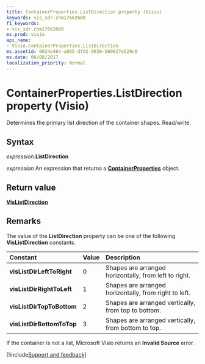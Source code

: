 ```yaml
---
title: ContainerProperties.ListDirection property (Visio)
keywords: vis_sdr.chm17662600
f1_keywords:
- vis_sdr.chm17662600
ms.prod: visio
api_name:
- Visio.ContainerProperties.ListDirection
ms.assetid: 0024e464-a865-dfd2-9936-569827e529c0
ms.date: 06/08/2017
localization_priority: Normal
---
```



# ContainerProperties.ListDirection property (Visio)

Determines the primary list direction of the container shapes. Read/write.


## Syntax

_expression_.**ListDirection**

_expression_ An expression that returns a **[ContainerProperties](Visio.ContainerProperties.md)** object.


## Return value

**[VisListDirection](Visio.VisListDirection.md)**


## Remarks

The value of the **ListDirection** property can be one of the following **VisListDirection** constants.

|Constant|Value|Description|
|:-----|:-----|:-----|
| **visListDirLeftToRight**|0|Shapes are arranged horizontally, from left to right.|
| **visListDirRightToLeft**|1|Shapes are arranged horizontally, from right to left.|
| **visListDirTopToBottom**|2|Shapes are arranged vertically, from top to bottom.|
| **visListDirBottomToTop**|3|Shapes are arranged vertically, from bottom to top.|

If the container is not a list, Microsoft Visio returns an **Invalid Source** error.

[!include[Support and feedback](~/includes/feedback-boilerplate.md)]